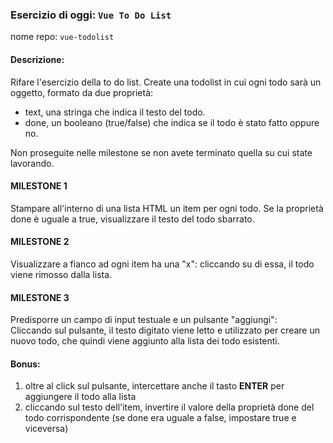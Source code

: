 ### Esercizio di oggi: `Vue To Do List`
nome repo: `vue-todolist`

#### Descrizione:
Rifare l'esercizio della to do list.
Create una todolist in cui ogni todo sarà un oggetto, formato da due proprietà:
- text, una stringa che indica il testo del todo.
- done, un booleano (true/false) che indica se il todo è stato fatto oppure no.

Non proseguite nelle milestone se non avete terminato quella su cui state lavorando.

#### MILESTONE 1
Stampare all'interno di una lista HTML un item per ogni todo.
Se la proprietà done è uguale a true, visualizzare il testo del todo sbarrato.

#### MILESTONE 2
Visualizzare a fianco ad ogni item ha una "x": cliccando su di essa, il todo viene rimosso dalla lista.

#### MILESTONE 3
Predisporre un campo di input testuale e un pulsante "aggiungi": <br> Cliccando sul pulsante, il testo digitato viene letto e utilizzato per creare un nuovo todo, che quindi viene aggiunto alla lista dei todo esistenti.

#### Bonus:
1. oltre al click sul pulsante, intercettare anche il tasto **ENTER** per aggiungere il todo alla lista
2. cliccando sul testo dell'item, invertire il valore della proprietà done del todo corrispondente (se done era uguale a false, impostare true e viceversa)